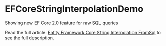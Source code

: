 # EFCoreStringInterpolationDemo
Showing new EF Core 2.0 feature for raw SQL queries

Read the full article: [Entity Framework Core String Interpolation FromSql](https://ardalis.com/entity-framework-core-string-interpolation-fromsql) to see the full description.
